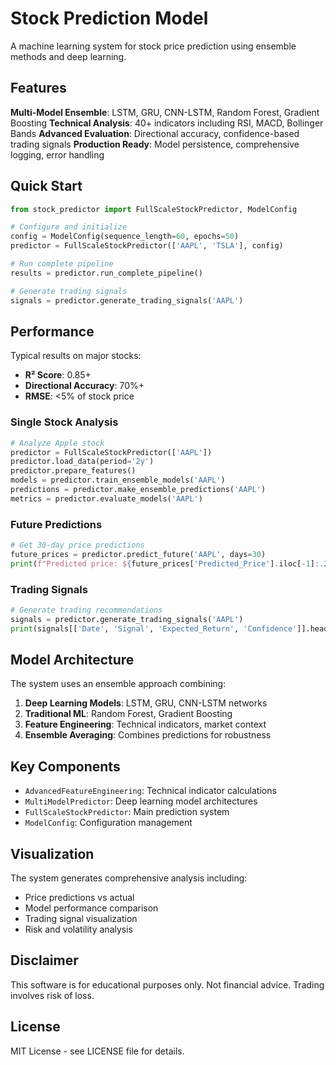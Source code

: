 # Stock Prediction Model

A machine learning system for stock price prediction using ensemble methods and deep learning.

## Features

 **Multi-Model Ensemble**: LSTM, GRU, CNN-LSTM, Random Forest, Gradient Boosting
 **Technical Analysis**: 40+ indicators including RSI, MACD, Bollinger Bands
 **Advanced Evaluation**: Directional accuracy, confidence-based trading signals
 **Production Ready**: Model persistence, comprehensive logging, error handling

## Quick Start

```python
from stock_predictor import FullScaleStockPredictor, ModelConfig

# Configure and initialize
config = ModelConfig(sequence_length=60, epochs=50)
predictor = FullScaleStockPredictor(['AAPL', 'TSLA'], config)

# Run complete pipeline
results = predictor.run_complete_pipeline()

# Generate trading signals
signals = predictor.generate_trading_signals('AAPL')
```

## Performance

Typical results on major stocks:
- **R² Score**: 0.85+
- **Directional Accuracy**: 70%+
- **RMSE**: <5% of stock price



### Single Stock Analysis
```python
# Analyze Apple stock
predictor = FullScaleStockPredictor(['AAPL'])
predictor.load_data(period='2y')
predictor.prepare_features()
models = predictor.train_ensemble_models('AAPL')
predictions = predictor.make_ensemble_predictions('AAPL')
metrics = predictor.evaluate_models('AAPL')
```

### Future Predictions
```python
# Get 30-day price predictions
future_prices = predictor.predict_future('AAPL', days=30)
print(f"Predicted price: ${future_prices['Predicted_Price'].iloc[-1]:.2f}")
```

### Trading Signals
```python
# Generate trading recommendations
signals = predictor.generate_trading_signals('AAPL')
print(signals[['Date', 'Signal', 'Expected_Return', 'Confidence']].head())
```

## Model Architecture

The system uses an ensemble approach combining:

1. **Deep Learning Models**: LSTM, GRU, CNN-LSTM networks
2. **Traditional ML**: Random Forest, Gradient Boosting
3. **Feature Engineering**: Technical indicators, market context
4. **Ensemble Averaging**: Combines predictions for robustness

## Key Components

- `AdvancedFeatureEngineering`: Technical indicator calculations
- `MultiModelPredictor`: Deep learning model architectures  
- `FullScaleStockPredictor`: Main prediction system
- `ModelConfig`: Configuration management

## Visualization

The system generates comprehensive analysis including:
- Price predictions vs actual
- Model performance comparison
- Trading signal visualization
- Risk and volatility analysis

## Disclaimer

This software is for educational purposes only. Not financial advice. Trading involves risk of loss.

## License

MIT License - see LICENSE file for details.
